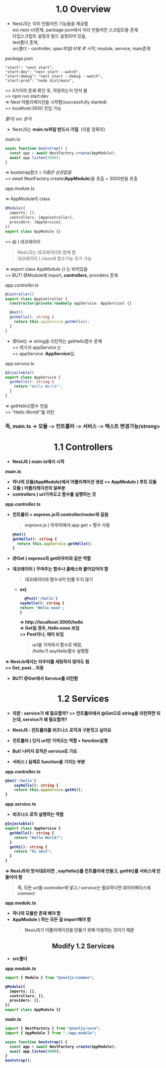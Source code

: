 <h1 align="center">
<strong>1.0 Overview</strong><br>
</h1>

- NestJS는 이미 만들어진 기능들을 제공함<br>
  ex) nest-cli존재, package.json에서 미리 만들어진 스크립트들 존재<br>
  타입스크립트 설정과 빌드 설정되어 있음,<br>
  test폴더 존재,<br>
  src폴더 - controller, _spec파일)삭제 후 시작_, module, service, main존재

_package.json_

```
"start": "nest start",
"start:dev": "nest start --watch",
"start:debug": "nest start --debug --watch",
"start:prod": "node dist/main",
```

=> 4가지의 존재 확인 후, 작동하는지 먼저 봄<br>
=> npm run start:dev<br>
=> Nest 어플리케이션을 시작함(successfully started)<br>
=> localhost:3000 진입 가능

_폴더) src 분석_

- NestJS는 <strong>main.ts파일 반드시 가짐</strong>. (이름 정확히)

_main.ts_

```typescript
async function bootstrap() {
  const app = await NestFactory.create(AppModule);
  await app.listen(3000);
}
```

=> bootstrap함수 ) _이름은 상관없음_<br>
=> await NestFactory.create(<strong>AppModule</strong>)을 호출 + 3000번을 호출

_app.module.ts_

=> AppModule이 class

```typescript
@Module({
  imports: [],
  controllers: [AppController],
  providers: [AppService],
})
export class AppModule {}
```

=> @ ) 데코레이터

> NestJS는 데코레이터와 함께 함<br>
> 데코레이터 ) class에 함수기능 추가 가능

=> export class AppModule {} 는 비어있음<br>
=> BUT! @Module에 import, <strong>controllers</strong>, providers 존재

_app.controller.ts_

```typescript
@Controller()
export class AppController {
  constructor(private readonly appService: AppService) {}

  @Get()
  getHello(): string {
    return this.appService.getHello();
  }
}
```

- @Get()
  => string을 리턴하는 getHello함수 존재<br>
  => 여기서 appService 는<br>
  => appService: <strong>AppService</strong>임.

_app.service.ts_

```typescript
@Injectable()
export class AppService {
  getHello(): string {
    return "Hello World!";
  }
}
```

=> getHello()함수 얻음<br>
=> "Hello World!"를 리턴

<h3> <strong>즉, main.ts -> 모듈 -> 컨트롤러 -> 서비스 -> 텍스트 변경가능/strong><br></h3>

<h1 align="center">
<strong>1.1 Controllers </strong><br>
</h1>

- NestJS ) main.ts에서 시작

_main.ts_

- 하나의 모듈(AppModule)에서 어플리케이션 생성
  => AppModule ) 루트 모듈
- 모듈 ) 어플리케이션의 일부분
- controllers ) url가져오고 함수를 실행하는 것

_app.controller.ts_

- 컨트롤러 = express.js의 controller/router와 같음

  > express.js ) 라우터에서 app.get + 함수 사용

  ```typescript
  @Get()
  getHello(): string {
    return this.appService.getHello();
  }
  ```

- @Get ) express의 get라우터와 같은 역할
- 데코레이터 ) 꾸며주는 함수나 클래스와 붙어있어야 함

  > 데코레이터와 함수사이 빈줄 두지 않기

  - ex)

    ```typescript
      @Post('/hello')
    sayHello(): string {
    return 'Hello oooo';
    }
    ```

    => http://localhost:3000/hello<br>
    => Get일 경우, Hello oooo 보임<br>
    => Post이니, 에러 보임<br>

    > url을 가져와서 함수로 매핑,<br>
    > /hello가 seyHello함수 실행함

=> NestJs에서는 라우터를 세팅하지 않아도 됨<br>
=> Get, post...자동

- BUT! @Get에서 Service를 리턴함

<h1 align="center">
<strong>1.2 Services </strong><br>
</h1>

- 의문 : service가 왜 필요할까?
  => 컨트롤러에서 @Get으로 string을 리턴하면 되는데, service가 왜 필요할까?

- NestJS : 컨트롤러를 비즈니스 로직과 구분짓고 싶어요
- 컨트롤러 ) 단지 url만 가져오는 역할 + function실행
- But! 나머지 로직은 service로 가요
- 서비스 ) 실제로 function을 가지는 부분

_app.controller.ts_

```typescript
@Get('/hello')
    sayHello(): string {
    return this.appService.getHi();
}
```

_app.service.ts_

- 비즈니스 로직 실행하는 역할

```typescript
@Injectable()
export class AppService {
  getHello(): string {
    return "Hello World!";
  }
  getHi(): string {
    return "hi nest";
  }
}
```

=> NestJS의 방식대로라면 , sayHello()를 컨트롤러에 만들고, getHi()를 서비스에 만들어야 함

> 즉, 모든 url을 controller에 넣고 / service는 필요하다면 데이터베이스에 connect

_app.module.ts_

- 하나의 모듈만 존재 해야 함
- AppModule ) 하는 모든 걸 import해야 함
  > NestJS가 어플리케이션을 만들기 위해 이용하는 것이기 때문

<h2 align="center">
<strong>Modify 1.2 Services </strong><br>
</h2>

- src폴더

_app.module.ts_

```typescript
import { Module } from "@nestjs/common";

@Module({
  imports: [],
  controllers: [],
  providers: [],
})
export class AppModule {}
```

_main.ts_

```typescript
import { NestFactory } from "@nestjs/core";
import { AppModule } from "./app.module";

async function bootstrap() {
  const app = await NestFactory.create(AppModule);
  await app.listen(3000);
}
bootstrap();
```
